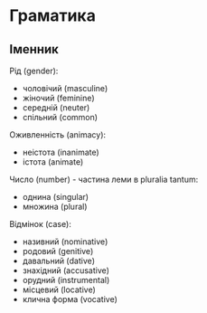 # Граматика

## Іменник

Рід (gender):

- чоловічий (masculine)
- жіночий (feminine)
- середній (neuter)
- спільний (common)

Оживленність (animacy):

- неістота (inanimate)
- істота (animate)

Число (number) - частина леми в pluralia tantum:

- однина (singular)
- множина (plural)

Відмінок (case):

- називний (nominative)
- родовий (genitive)
- давальний (dative)
- знахідний (accusative)
- орудний (instrumental)
- місцевий (locative)
- клична форма (vocative)
